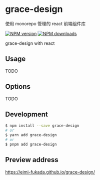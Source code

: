 # grace-design

使用 monorepo 管理的 react 前端组件库

[![NPM version](https://img.shields.io/npm/v/grace-design.svg?style=flat)](https://npmjs.org/package/grace-design)
[![NPM downloads](http://img.shields.io/npm/dm/grace-design.svg?style=flat)](https://npmjs.org/package/grace-design)

grace-design with react

## Usage

TODO

## Options

TODO

## Development

```bash
$ npm install --save grace-design
# or
$ yarn add grace-design
# or
$ pnpm add grace-design
```

## Preview address

https://eimi-fukada.github.io/grace-design/
